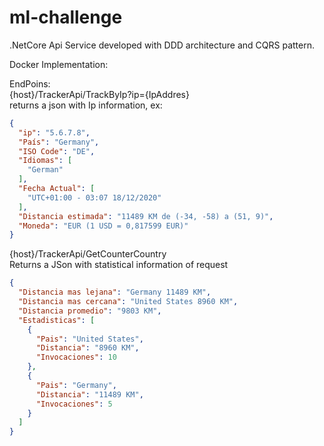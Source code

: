 # ml-challenge
.NetCore Api Service developed with DDD architecture and CQRS pattern.

Docker Implementation:

EndPoins:  
{host}/TrackerApi/TrackByIp?ip={IpAddres}  
returns a json with Ip information, ex:
```json
{
  "ip": "5.6.7.8",
  "País": "Germany",
  "ISO Code": "DE",
  "Idiomas": [
	"German"
  ],
  "Fecha Actual": [
	"UTC+01:00 - 03:07 18/12/2020"
  ],
  "Distancia estimada": "11489 KM de (-34, -58) a (51, 9)",
  "Moneda": "EUR (1 USD = 0,817599 EUR)"
}
```
{host}/TrackerApi/GetCounterCountry  
Returns a JSon with statistical information of request  
```json
{
  "Distancia mas lejana": "Germany 11489 KM",
  "Distancia mas cercana": "United States 8960 KM",
  "Distancia promedio": "9803 KM",
  "Estadisticas": [
	{
	  "Pais": "United States",
	  "Distancia": "8960 KM",
	  "Invocaciones": 10
	},
	{
	  "Pais": "Germany",
	  "Distancia": "11489 KM",
	  "Invocaciones": 5
	}
  ]
}
```
